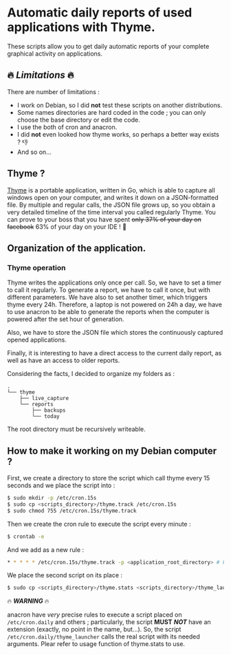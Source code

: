 # Automatic daily reports of used applications with Thyme.

These scripts allow you to get daily automatic reports of your complete graphical activity on applications.

## :fire: *Limitations* :fire:

There are number of limitations :
* I work on Debian, so I did **not** test these scripts on another distributions.
* Some names directories are hard coded in the code ; you can only choose the base directory or edit the code.
* I use the both of cron and anacron.
* I did **not** even looked how thyme works, so perhaps a better way exists ? :thumbsdown:
* And so on...

## Thyme ?

[Thyme](https://github.com/sourcegraph/thyme) is a portable application, written in Go, which is able to capture all windows open on your computer, and writes it down on a JSON-formatted file. By multiple and regular calls, the JSON file grows up, so you obtain a very detailed timeline of the time interval you called regularly Thyme.
You can prove to your boss that you have spent ~~only 37% of your day on facebook~~ 63% of your day on your IDE ! :clap:

## Organization of the application.

### Thyme operation

Thyme writes the applications only once per call. So, we have to set a timer to call it regularly. To generate a report, we have to call it once, but with different parameters. We have also to set another timer, which triggers thyme every 24h. Therefore, a laptop is not powered on 24h a day, we have to use anacron to be able to generate the reports when the computer is powered after the set hour of generation.

Also, we have to store the JSON file which stores the continuously captured opened applications.

Finally, it is interesting to have a direct access to the current daily report, as well as have an access to older reports.

Considering the facts, I decided to organize my folders as :

```
.
└── thyme
    ├── live_capture
    └── reports
        ├── backups
        └── today
```

The root directory must be recursively writeable.

## How to make it working on my Debian computer ?

First, we create a directory to store the script which call thyme every 15 seconds and we place the script into :

```bash
$ sudo mkdir -p /etc/cron.15s
$ sudo cp <scripts_directory>/thyme.track /etc/cron.15s
$ sudo chmod 755 /etc/cron.15s/thyme.track
```

Then we create the cron rule to execute the script every minute :

```bash
$ crontab -e
```

And we add as a new rule :

```bash
* * * * * /etc/cron.15s/thyme.track -p <application_root_directory> # Folders will be created under this root
```

We place the second script on its place : 

```bash
$ sudo cp <scripts_directory>/thyme.stats <scripts_directory>/thyme_laucher /etc/cron.daily
```

:fire: ***WARNING*** :fire:

anacron have *very* precise rules to execute a script placed on ```/etc/cron.daily``` and others ; particularly, the script **MUST** ***NOT*** have an extension (exactly, no point in the name, but...). So, the script ```/etc/cron.daily/thyme_launcher``` calls the real script with its needed arguments. Plear refer to usage function of thyme.stats to use.

